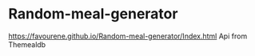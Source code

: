 # Random-meal-generator
https://favourene.github.io/Random-meal-generator/Index.html
Api from Themealdb
